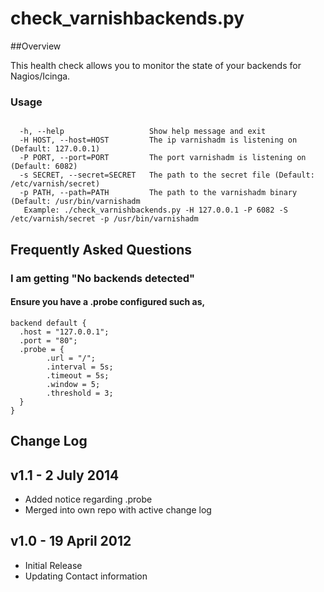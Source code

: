 check_varnishbackends.py
=============

##Overview

This health check allows you to monitor the state of your backends for Nagios/Icinga.  

### Usage

<pre><code>
  -h, --help                   Show help message and exit
  -H HOST, --host=HOST         The ip varnishadm is listening on (Default: 127.0.0.1)
  -P PORT, --port=PORT         The port varnishadm is listening on (Default: 6082)
  -s SECRET, --secret=SECRET   The path to the secret file (Default: /etc/varnish/secret)
  -p PATH, --path=PATH         The path to the varnishadm binary (Default: /usr/bin/varnishadm
   Example: ./check_varnishbackends.py -H 127.0.0.1 -P 6082 -S /etc/varnish/secret -p /usr/bin/varnishadm
</pre></code>

## Frequently Asked Questions

### I am getting "No backends detected"
#### Ensure you have a .probe configured such as,
<pre><code>backend default {
  .host = "127.0.0.1";
  .port = "80";
  .probe = {
        .url = "/";
        .interval = 5s;
        .timeout = 5s;
        .window = 5;
        .threshold = 3;
  }
}
</pre></code>


## Change Log

## v1.1 - 2 July 2014
- Added notice regarding .probe
- Merged into own repo with active change log

## v1.0 - 19 April 2012
- Initial Release
- Updating Contact information

